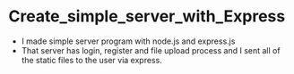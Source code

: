 # Create_simple_server_with_Express

* I made simple server program with node.js and express.js
* That server has login, register and file upload process and I sent all of the static files to the user via express.
